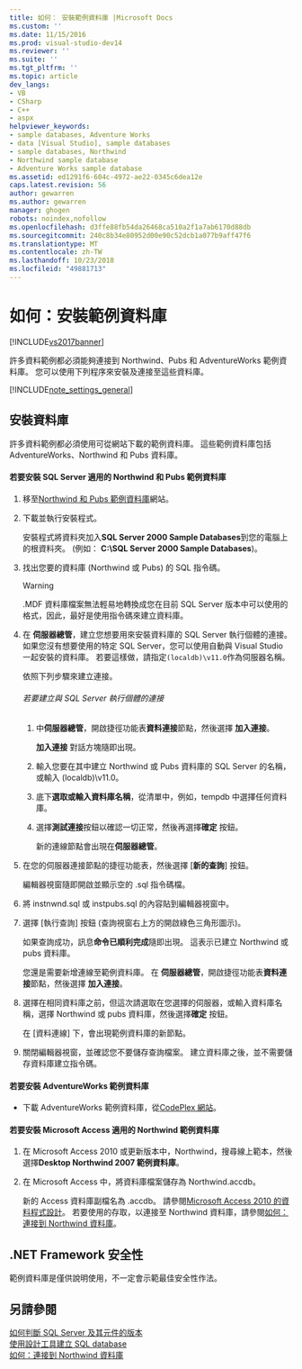 ```yaml
---
title: 如何： 安裝範例資料庫 |Microsoft Docs
ms.custom: ''
ms.date: 11/15/2016
ms.prod: visual-studio-dev14
ms.reviewer: ''
ms.suite: ''
ms.tgt_pltfrm: ''
ms.topic: article
dev_langs:
- VB
- CSharp
- C++
- aspx
helpviewer_keywords:
- sample databases, Adventure Works
- data [Visual Studio], sample databases
- sample databases, Northwind
- Northwind sample database
- Adventure Works sample database
ms.assetid: ed1291f6-604c-4972-ae22-0345c6dea12e
caps.latest.revision: 56
author: gewarren
ms.author: gewarren
manager: ghogen
robots: noindex,nofollow
ms.openlocfilehash: d3ffe88fb54da26468ca510a2f1a7ab6170d88db
ms.sourcegitcommit: 240c8b34e80952d00e90c52dcb1a077b9aff47f6
ms.translationtype: MT
ms.contentlocale: zh-TW
ms.lasthandoff: 10/23/2018
ms.locfileid: "49881713"
---
```

# <a name="how-to-install-sample-databases"></a>如何：安裝範例資料庫
[!INCLUDE[vs2017banner](../includes/vs2017banner.md)]

許多資料範例都必須能夠連接到 Northwind、Pubs 和 AdventureWorks 範例資料庫。 您可以使用下列程序來安裝及連接至這些資料庫。  
  
 [!INCLUDE[note_settings_general](../includes/note-settings-general-md.md)]  
  
## <a name="installing-databases"></a>安裝資料庫  
 許多資料範例都必須使用可從網站下載的範例資料庫。 這些範例資料庫包括 AdventureWorks、Northwind 和 Pubs 資料庫。  
  
#### <a name="to-install-the-northwind-and-pubs-sample-databases-for-sql-server"></a>若要安裝 SQL Server 適用的 Northwind 和 Pubs 範例資料庫  
  
1.  移至[Northwind 和 Pubs 範例資料庫](http://go.microsoft.com/fwlink?linkid=64296)網站。  
  
2.  下載並執行安裝程式。  
  
     安裝程式將資料夾加入**SQL Server 2000 Sample Databases**到您的電腦上的根資料夾。 (例如： **C:\SQL Server 2000 Sample Databases**)。  
  
3.  找出您要的資料庫 (Northwind 或 Pubs) 的 SQL 指令碼。  
  
    > [!WARNING]
    >  .MDF 資料庫檔案無法輕易地轉換成您在目前 SQL Server 版本中可以使用的格式，因此，最好是使用指令碼來建立資料庫。  
  
4.  在 **伺服器總管**，建立您想要用來安裝資料庫的 SQL Server 執行個體的連接。 如果您沒有想要使用的特定 SQL Server，您可以使用自動與 Visual Studio 一起安裝的資料庫。 若要這樣做，請指定`(localdb)\v11.0`作為伺服器名稱。  
  
     依照下列步驟來建立連接。  
  
    ###### <a name="to-create-a-connection-to-an-instance-of-sql-server"></a>若要建立與 SQL Server 執行個體的連接  
  
    1.  中**伺服器總管**，開啟捷徑功能表**資料連接**節點，然後選擇 **加入連接**。  
  
         **加入連接** 對話方塊隨即出現。  
  
    2.  輸入您要在其中建立 Northwind 或 Pubs 資料庫的 SQL Server 的名稱，或輸入 (localdb)\v11.0。  
  
    3.  底下**選取或輸入資料庫名稱**，從清單中，例如，tempdb 中選擇任何資料庫。  
  
    4.  選擇**測試連接**按鈕以確認一切正常，然後再選擇**確定** 按鈕。  
  
         新的連線節點會出現在**伺服器總管**。  
  
5.  在您的伺服器連接節點的捷徑功能表，然後選擇 [**新的查詢**] 按鈕。  
  
     編輯器視窗隨即開啟並顯示空的 .sql 指令碼檔。  
  
6.  將 instnwnd.sql 或 instpubs.sql 的內容貼到編輯器視窗中。  
  
7.  選擇 [執行查詢] 按鈕 (查詢視窗右上方的開啟綠色三角形圖示)。  
  
     如果查詢成功，訊息**命令已順利完成**隨即出現。 這表示已建立 Northwind 或 pubs 資料庫。  
  
     您還是需要新增連線至範例資料庫。 在 **伺服器總管**，開啟捷徑功能表**資料連接**節點，然後選擇 **加入連接**。  
  
8.  選擇在相同資料庫之前，但這次請選取在您選擇的伺服器，或輸入資料庫名稱，選擇 Northwind 或 pubs 資料庫，然後選擇**確定** 按鈕。  
  
     在 [資料連線] 下，會出現範例資料庫的新節點。  
  
9. 關閉編輯器視窗，並確認您不要儲存查詢檔案。 建立資料庫之後，並不需要儲存資料庫建立指令碼。  
  
#### <a name="to-install-the-adventureworks-sample-databases"></a>若要安裝 AdventureWorks 範例資料庫  
  
-   下載 AdventureWorks 範例資料庫，從[CodePlex 網站](http://go.microsoft.com/fwlink/?linkid=87843)。  
  
#### <a name="to-install-the-northwind-sample-database-for-microsoft-access"></a>若要安裝 Microsoft Access 適用的 Northwind 範例資料庫  
  
1. 在 Microsoft Access 2010 或更新版本中，Northwind，搜尋線上範本，然後選擇**Desktop Northwind 2007 範例資料庫**。  
  
2. 在 Microsoft Access 中，將資料庫檔案儲存為 Northwind.accdb。  
  
   新的 Access 資料庫副檔名為 .accdb。 請參閱[Microsoft Access 2010 的資料程式設計](http://msdn.microsoft.com/library/office/ff965871.aspx)。 若要使用的存取，以連接至 Northwind 資料庫，請參閱[如何： 連接到 Northwind 資料庫](../data-tools/how-to-connect-to-the-northwind-database.md)。  
  
## <a name="net-framework-security"></a>.NET Framework 安全性  
 範例資料庫是僅供說明使用，不一定會示範最佳安全性作法。  
  
## <a name="see-also"></a>另請參閱  
 [如何判斷 SQL Server 及其元件的版本](http://support.microsoft.com/kb/321185)   
 [使用設計工具建立 SQL database](../data-tools/create-a-sql-database-by-using-a-designer.md)   
 [如何：連接到 Northwind 資料庫](../data-tools/how-to-connect-to-the-northwind-database.md)